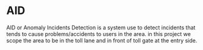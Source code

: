 # AID
AID or Anomaly Incidents Detection is a system use to detect incidents that tends to cause problems/accidents to users in the area.
in this project we scope the area to be in the toll lane and in front of toll gate at the entry side.

